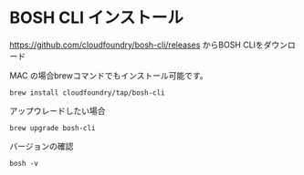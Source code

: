 # BOSH CLI インストール

https://github.com/cloudfoundry/bosh-cli/releases
からBOSH CLIをダウンロード

MAC の場合brewコマンドでもインストール可能です。

```brew install cloudfoundry/tap/bosh-cli```

アップウレードしたい場合

```brew upgrade bosh-cli```

バージョンの確認

```bosh -v```

